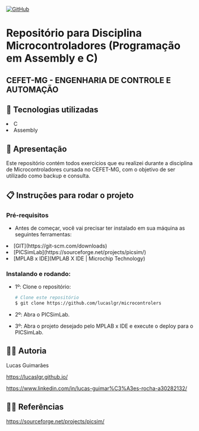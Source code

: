 <a href="./LICENSE">![GitHub](https://img.shields.io/badge/license-MIT-green)</a>

# Repositório para Disciplina Microcontroladores (Programação em Assembly e C)
## CEFET-MG - ENGENHARIA DE CONTROLE E AUTOMAÇÃO

## :rocket: Tecnologias utilizadas

<li>C</li>
<li>Assembly</li>

## :loudspeaker: Apresentação

Este repositório contém todos exercícios que eu realizei durante a disciplina de Microcontroladores cursada no CEFET-MG, com o objetivo de ser utilizado como backup e consulta.

## :clipboard: Instruções para rodar o projeto

### Pré-requisitos

- Antes de começar, você vai precisar ter instalado em sua máquina as seguintes ferramentas:

<li>[GIT](https://git-scm.com/downloads)</li>
<li>[PICSimLab](https://sourceforge.net/projects/picsim/)</li>
<li>[MPLAB x IDE](MPLAB X IDE | Microchip Technology)</li>

### Instalando e rodando:

- 1º: Clone o repositório:
  
  ```bash
  # Clone este repositório
  $ git clone https://github.com/lucaslgr/microcontrolers
  ```

- 2º: Abra o PICSimLab.

- 3º: Abra o projeto desejado pelo MPLAB x IDE e execute o deploy para o PICSimLab.

## :man_technologist: Autoria

Lucas Guimarães

https://lucaslgr.github.io/

https://www.linkedin.com/in/lucas-guimar%C3%A3es-rocha-a30282132/

## :male_detective: Referências

https://sourceforge.net/projects/picsim/